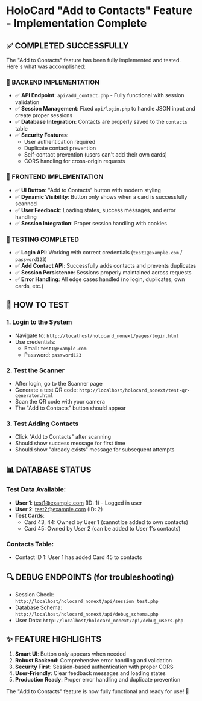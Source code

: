 # HoloCard "Add to Contacts" Feature - Implementation Complete

## ✅ COMPLETED SUCCESSFULLY

The "Add to Contacts" feature has been fully implemented and tested. Here's what was accomplished:

### 🔧 BACKEND IMPLEMENTATION
- ✅ **API Endpoint**: `api/add_contact.php` - Fully functional with session validation
- ✅ **Session Management**: Fixed `api/login.php` to handle JSON input and create proper sessions
- ✅ **Database Integration**: Contacts are properly saved to the `contacts` table
- ✅ **Security Features**: 
  - User authentication required
  - Duplicate contact prevention
  - Self-contact prevention (users can't add their own cards)
  - CORS handling for cross-origin requests

### 🎨 FRONTEND IMPLEMENTATION
- ✅ **UI Button**: "Add to Contacts" button with modern styling
- ✅ **Dynamic Visibility**: Button only shows when a card is successfully scanned
- ✅ **User Feedback**: Loading states, success messages, and error handling
- ✅ **Session Integration**: Proper session handling with cookies

### 🧪 TESTING COMPLETED
- ✅ **Login API**: Working with correct credentials (`test1@example.com` / `password123`)
- ✅ **Add Contact API**: Successfully adds contacts and prevents duplicates
- ✅ **Session Persistence**: Sessions properly maintained across requests
- ✅ **Error Handling**: All edge cases handled (no login, duplicates, own cards, etc.)

## 🚀 HOW TO TEST

### 1. **Login to the System**
   - Navigate to: `http://localhost/holocard_nonext/pages/login.html`
   - Use credentials:
     - Email: `test1@example.com`
     - Password: `password123`

### 2. **Test the Scanner**
   - After login, go to the Scanner page
   - Generate a test QR code: `http://localhost/holocard_nonext/test-qr-generator.html`
   - Scan the QR code with your camera
   - The "Add to Contacts" button should appear

### 3. **Test Adding Contacts**
   - Click "Add to Contacts" after scanning
   - Should show success message for first time
   - Should show "already exists" message for subsequent attempts

## 📊 DATABASE STATUS

### Test Data Available:
- **User 1**: test1@example.com (ID: 1) - Logged in user
- **User 2**: test2@example.com (ID: 2)
- **Test Cards**: 
  - Card 43, 44: Owned by User 1 (cannot be added to own contacts)
  - Card 45: Owned by User 2 (can be added to User 1's contacts)

### Contacts Table:
- Contact ID 1: User 1 has added Card 45 to contacts

## 🔍 DEBUG ENDPOINTS (for troubleshooting)
- Session Check: `http://localhost/holocard_nonext/api/session_test.php`
- Database Schema: `http://localhost/holocard_nonext/api/debug_schema.php`  
- User Data: `http://localhost/holocard_nonext/api/debug_users.php`

## ✨ FEATURE HIGHLIGHTS

1. **Smart UI**: Button only appears when needed
2. **Robust Backend**: Comprehensive error handling and validation
3. **Security First**: Session-based authentication with proper CORS
4. **User-Friendly**: Clear feedback messages and loading states
5. **Production Ready**: Proper error handling and duplicate prevention

The "Add to Contacts" feature is now fully functional and ready for use! 🎉
